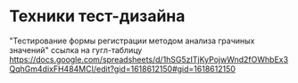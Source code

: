 # Техники тест-дизайна
"Тестирование формы регистрации методом анализа грачиных значений" ссылка на гугл-таблицу https://docs.google.com/spreadsheets/d/1hSG5zITjKyPojwWnd2fOWhbEx3QqhGm4dixFH484MCI/edit?gid=1618612150#gid=1618612150
